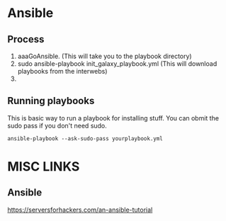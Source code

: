 # Ansible

## Process

1. aaaGoAnsible. (This will take you to the playbook directory)
2. sudo ansible-playbook init_galaxy_playbook.yml (This will download playbooks from the interwebs)
3.



## Running playbooks

This is basic way to run a playbook for installing stuff. You can obmit the sudo pass if you don't need sudo.

```
ansible-playbook --ask-sudo-pass yourplaybook.yml
```


# MISC LINKS

## Ansible

https://serversforhackers.com/an-ansible-tutorial
